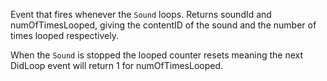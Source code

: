 Event that fires whenever the `Sound` loops. Returns soundId and numOfTimesLooped, giving the contentID of the sound and the number of times looped respectively.

When the `Sound` is stopped the looped counter resets meaning the next DidLoop event will return 1 for numOfTimesLooped.